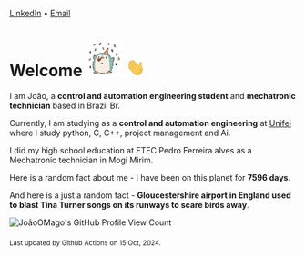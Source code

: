 [LinkedIn](https://www.linkedin.com/in/joão-pedro-gozzoli-b95641301/) &bull;
[Email](joaopedrogozzoli@gmail.com)

# Welcome <img src="happy.gif" height="64px" /> <img src="wave.gif" height="32px" />

I am João, a  **control and automation engineering student** and **mechatronic technician** based in Brazil Br.

Currently, I am studying as a **control and automation engineering** at [Unifei](https://unifei.edu.br) where I study python, C, C++, project management and Ai.

I did my high school education at ETEC Pedro Ferreira alves as a Mechatronic technician in Mogi Mirim.

Here is a random fact about me - I have been on this planet for **7596 days**.

And here is a just a random fact -  **Gloucestershire airport in England used to blast Tina Turner songs on its runways to scare birds away**.

![JoãoOMago's GitHub Profile View Count](https://komarev.com/ghpvc/?username=JoaoOMago)

<sub>Last updated by Github Actions on 15 Oct, 2024.</sub>
